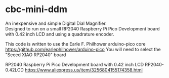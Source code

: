 # cbc-mini-ddm
  An inexpensive and simple Digital Dial Magnifier.  
Designed to run on a small RP2040 Raspberry Pi Pico Development board with 0.42 inch LCD and using a quadrature encoder.

This code is written to use the Earle F. Philhower arduino-pico core https://github.com/earlephilhower/arduino-pico
You will need to select the "Seeed XIAO RP2040" board

RP2040 Raspberry Pi Pico Development board with 0.42 inch LCD 
RP2040-0.42LCD
https://www.aliexpress.us/item/3256804155174358.html
